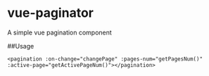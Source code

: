# vue-paginator
A simple vue pagination component

##Usage
```
<pagination :on-change="changePage" :pages-num="getPagesNum()" :active-page="getActivePageNum()"></pagination>
```
